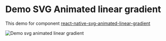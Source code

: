 # Demo SVG Animated linear gradient
This demo for component [react-native-svg-animated-linear-gradient](https://www.npmjs.com/package/react-native-svg-animated-linear-gradient)

![Demo svg animated linear gradient](./images/demo-svg-animated-linear-gradient.gif)